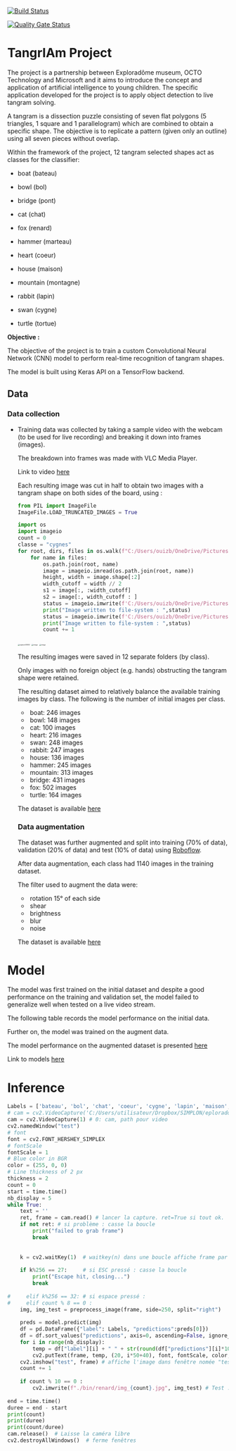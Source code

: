 [![Build Status](https://travis-ci.com/CelineD75/exploradome_tangram.svg?branch=cnn-dev)](https://travis-ci.com/CelineD75/exploradome_tangram)

[![Quality Gate Status](http://localhost:9000/api/project_badges/measure?project=cnn-dev&metric=alert_status)](http://localhost:9000/dashboard?id=cnn-dev)

# **TangrIAm** Project 

The project is a partnership between Exploradôme museum, OCTO Technology and Microsoft and it aims to introduce the concept and application of artificial intelligence to young children. The specific application developed for the project is to apply object detection to live tangram solving.

A tangram is a dissection puzzle consisting of seven flat polygons (5 triangles, 1 square and 1 parallelogram) which are combined to obtain a specific shape. The objective is to replicate a pattern (given only an outline) using all seven pieces without overlap.

Within the framework of the project, 12 tangram selected shapes act as classes for the classifier:

-  boat (bateau)

- bowl (bol)

-  bridge (pont)

-  cat (chat)

-  fox (renard)

- hammer  (marteau)

-  heart (coeur)

-   house (maison)

-  mountain (montagne)

- rabbit (lapin)

-  swan (cygne)

- turtle (tortue)




**Objective :**

The objective of the project is to train a custom Convolutional Neural Network (CNN) model to perform real-time recognition of tangram shapes.

The model is built using Keras API on a TensorFlow backend. 

## Data

### **Data collection**

- Training data was collected by taking a sample video with the webcam (to be used for live recording) and breaking it down into frames (images). 

  The breakdown into frames was made with VLC Media Player.

  Link to video [here](https://drive.google.com/file/d/1bX_x2rNIOm3q86X5xBEyLZxVzltYR2bD/view?usp=sharing)

  Each resulting image was cut in half to obtain two images with a tangram shape on both sides of the board, using :



  ```python
  from PIL import ImageFile
  ImageFile.LOAD_TRUNCATED_IMAGES = True
  
  import os
  import imageio
  count = 0
  classe = "cygnes"
  for root, dirs, files in os.walk(f"C:/Users/ouizb/OneDrive/Pictures/Exploradrome_image/{classe}", topdown = False):
      for name in files:
          os.path.join(root, name)
          image = imageio.imread(os.path.join(root, name))
          height, width = image.shape[:2]
          width_cutoff = width // 2
          s1 = image[:, :width_cutoff]
          s2 = image[:, width_cutoff : ]
          status = imageio.imwrite(f'C:/Users/ouizb/OneDrive/Pictures/Exploradrome_image/image_coupe/{classe}/{classe}_left_{count}.jpg', s1)
          print("Image written to file-system : ",status)
          status = imageio.imwrite(f'C:/Users/ouizb/OneDrive/Pictures/Exploradrome_image/image_coupe/{classe}/{classe}_right_{count}.jpg', s2)
          print("Image written to file-system : ",status)
          count += 1
  ```



  <img src="C:\Users\ouizb\OneDrive\Pictures\Exploradrome_image\Data initial\Bateau\capture00002.png" alt="capture00002" style="zoom:25%;" />







  <img src="https://drive.google.com/uc?id=1dAgHbEwZXp-6DNwXGkc_up52oMJuMe55" alt="image" style="zoom:25%;" />



  <img src="https://drive.google.com/uc?id=1g5jz2DhgeQWMO9unGYw34ncxnddanQlY" alt="image" style="zoom: 25%;" />



  The resulting images were saved in 12 separate folders (by class). 

  Only images with no foreign object (e.g. hands) obstructing the tangram shape were retained. 

  The resulting dataset aimed to relatively balance the available training images by class. The following is the number of initial images per class. 

  - ​	boat: 246 images
  - ​	bowl: 148 images
  - ​	cat: 100 images
  - ​	heart: 216 images
  - ​	swan: 248 images
  - ​	rabbit: 247 images
  - ​	house: 136 images
  - ​	hammer: 245 images
  - ​	mountain: 313 images
  - ​	bridge: 431 images
  - ​	fox: 502 images
  - ​	turtle: 164 images

  The dataset is available [here](https://drive.google.com/drive/folders/1CK7x1mHU27PEGIR34WgxyCYxj0yGd9lz?usp=sharing)



  ### **Data augmentation**

  The dataset was further augmented and split into training (70% of data), validation (20% of data) and test (10% of data) using [Roboflow](https://roboflow.ai/).

  After data augmentation, each class had 1140 images in the training dataset.

  The filter used to augment the data were:

  - ​	rotation 15° of each side
  - ​	shear
  - ​	brightness
  - ​	blur
  - ​	noise

  The dataset is available [here](https://drive.google.com/drive/folders/1VSARFx8Y8r9yEGKA9lutmm-34AHzeS51?usp=sharing)

# Model

The model was first trained on the initial dataset and despite a good performance on the training and validation set, the model failed to generalize well when tested on a live video stream.  

The following table records the model performance on the initial data. 

Further on, the model was trained on the augment data. 

The model performance on the augmented dataset is presented [here](https://simplonformations-my.sharepoint.com/:x:/g/personal/fmujani_simplonformations_onmicrosoft_com/EYL8EaznSh5LvV0Jm_7D3ekB7MfpqFQv99vXPj7SP2V8Jw?e=mJAaT4)

Link to models [here](https://drive.google.com/drive/u/1/folders/1GpLE5O6VSEYY6Wemhw5pcsaNKVeQSVCq)



# Inference

```python
Labels = ['bateau', 'bol', 'chat', 'coeur', 'cygne', 'lapin', 'maison', 'marteau', 'montagne', 'pont', 'renard','tortue']
# cam = cv2.VideoCapture('C:/Users/utilisateur/Dropbox/SIMPLON/eploradom/data/WIN_20200727_16_07_25_Pro.mp4')
cam = cv2.VideoCapture(1) # 0: cam, path pour video
cv2.namedWindow("test")
# font 
font = cv2.FONT_HERSHEY_SIMPLEX  
# fontScale 
fontScale = 1  
# Blue color in BGR 
color = (255, 0, 0)   
# Line thickness of 2 px 
thickness = 2
count = 0
start = time.time()
nb_display = 5
while True:
    text = ''
    ret, frame = cam.read() # lancer la capture. ret=True si tout ok.
    if not ret: # si problème : casse la boucle
        print("failed to grab frame")
        break
        
    
    k = cv2.waitKey(1)  # waitkey(n) dans une boucle affiche frame par frame. n = n milliseconds
    
    if k%256 == 27:     # si ESC pressé : casse la boucle
        print("Escape hit, closing...")
        break
    
#     elif k%256 == 32: # si espace pressé :
#     elif count % 8 == 0 :
    img, img_test = preprocess_image(frame, side=250, split="right")
    
    preds = model.predict(img)
    df = pd.DataFrame({"label": Labels, "predictions":preds[0]})
    df = df.sort_values("predictions", axis=0, ascending=False, ignore_index=True)
    for i in range(nb_display):
        temp = df["label"][i] + " " + str(round(df["predictions"][i]*100,2)) + " %" 
        cv2.putText(frame, temp, (20, i*50+40), font, fontScale, color, thickness, cv2.LINE_AA)
    cv2.imshow("test", frame) # affiche l'image dans fenêtre nomée "test"
    count += 1
    
    if count % 10 == 0 :
        cv2.imwrite(f"./bin/renard/img_{count}.jpg", img_test) # Test : Sur quelle image il prédit ??? !!!
        
end = time.time() 
duree = end - start
print(count)
print(duree)
print(count/duree)
cam.release()  # Laisse la caméra libre
cv2.destroyAllWindows()  # ferme fenêtres
```
